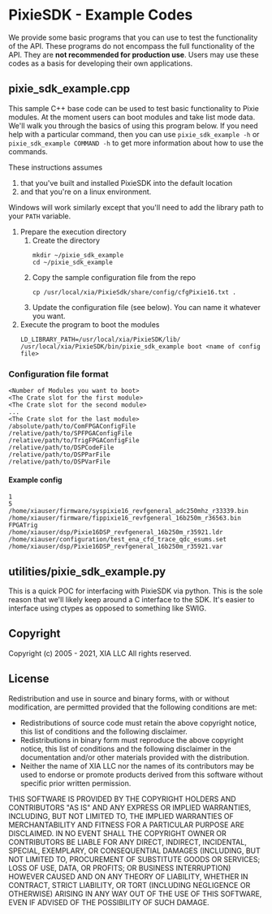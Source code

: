 # PixieSDK - Example Codes

We provide some basic programs that you can use to test the functionality of the API. These programs
do not encompass the full functionality of the API. They are **not recommended for production use**.
Users may use these codes as a basis for developing their own applications.

## pixie_sdk_example.cpp

This sample C++ base code can be used to test basic functionality to Pixie modules. At the moment
users can boot modules and take list mode data. We'll walk you through the basics of using this
program below. If you need help with a particular command, then you can use `pixie_sdk_example -h`
or `pixie_sdk_example COMMAND -h` to get more information about how to use the commands.

These instructions assumes

1. that you've built and installed PixieSDK into the default location
2. and that you're on a linux environment.

Windows will work similarly except that you'll need to add the library path to your `PATH` variable.

1. Prepare the execution directory
    1. Create the directory
       ```shell script
       mkdir ~/pixie_sdk_example
       cd ~/pixie_sdk_example
       ```
    1. Copy the sample configuration file from the repo
        ```shell script
        cp /usr/local/xia/PixieSdk/share/config/cfgPixie16.txt .
        ```
    2. Update the configuration file (see below). You can name it whatever you want.
1. Execute the program to boot the modules
   ```shell script
   LD_LIBRARY_PATH=/usr/local/xia/PixieSDK/lib/ /usr/local/xia/PixieSDK/bin/pixie_sdk_example boot <name of config file>
   ```

### Configuration file format

```
<Number of Modules you want to boot>
<The Crate slot for the first module>
<The Crate slot for the second module>
...
<The Crate slot for the last module>
/absolute/path/to/ComFPGAConfigFile
/relative/path/to/SPFPGAConfigFile
/relative/path/to/TrigFPGAConfigFile
/relative/path/to/DSPCodeFile
/relative/path/to/DSPParFile
/relative/path/to/DSPVarFile
```

#### Example config

```
1
5
/home/xiauser/firmware/syspixie16_revfgeneral_adc250mhz_r33339.bin
/home/xiauser/firmware/fippixie16_revfgeneral_16b250m_r36563.bin
FPGATrig
/home/xiauser/dsp/Pixie16DSP_revfgeneral_16b250m_r35921.ldr
/home/xiauser/configuration/test_ena_cfd_trace_qdc_esums.set
/home/xiauser/dsp/Pixie16DSP_revfgeneral_16b250m_r35921.var
```

## utilities/pixie_sdk_example.py

This is a quick POC for interfacing with PixieSDK via python. This is the sole reason that we'll
likely keep around a C interface to the SDK. It's easier to interface using ctypes as opposed to
something like SWIG.

## Copyright

Copyright (c) 2005 - 2021, XIA LLC All rights reserved.

## License

Redistribution and use in source and binary forms, with or without modification, are permitted
provided that the following conditions are met:

* Redistributions of source code must retain the above copyright notice, this list of conditions and
  the following disclaimer.
* Redistributions in binary form must reproduce the above copyright notice, this list of conditions
  and the following disclaimer in the documentation and/or other materials provided with the
  distribution.
* Neither the name of XIA LLC nor the names of its contributors may be used to endorse or promote
  products derived from this software without specific prior written permission.

THIS SOFTWARE IS PROVIDED BY THE COPYRIGHT HOLDERS AND CONTRIBUTORS "AS IS" AND ANY EXPRESS OR
IMPLIED WARRANTIES, INCLUDING, BUT NOT LIMITED TO, THE IMPLIED WARRANTIES OF MERCHANTABILITY AND
FITNESS FOR A PARTICULAR PURPOSE ARE DISCLAIMED. IN NO EVENT SHALL THE COPYRIGHT OWNER OR
CONTRIBUTORS BE LIABLE FOR ANY DIRECT, INDIRECT, INCIDENTAL, SPECIAL, EXEMPLARY, OR CONSEQUENTIAL
DAMAGES (INCLUDING, BUT NOT LIMITED TO, PROCUREMENT OF SUBSTITUTE GOODS OR SERVICES; LOSS OF USE,
DATA, OR PROFITS; OR BUSINESS INTERRUPTION) HOWEVER CAUSED AND ON ANY THEORY OF LIABILITY, WHETHER
IN CONTRACT, STRICT LIABILITY, OR TORT (INCLUDING NEGLIGENCE OR OTHERWISE) ARISING IN ANY WAY OUT OF
THE USE OF THIS SOFTWARE, EVEN IF ADVISED OF THE POSSIBILITY OF SUCH DAMAGE.
